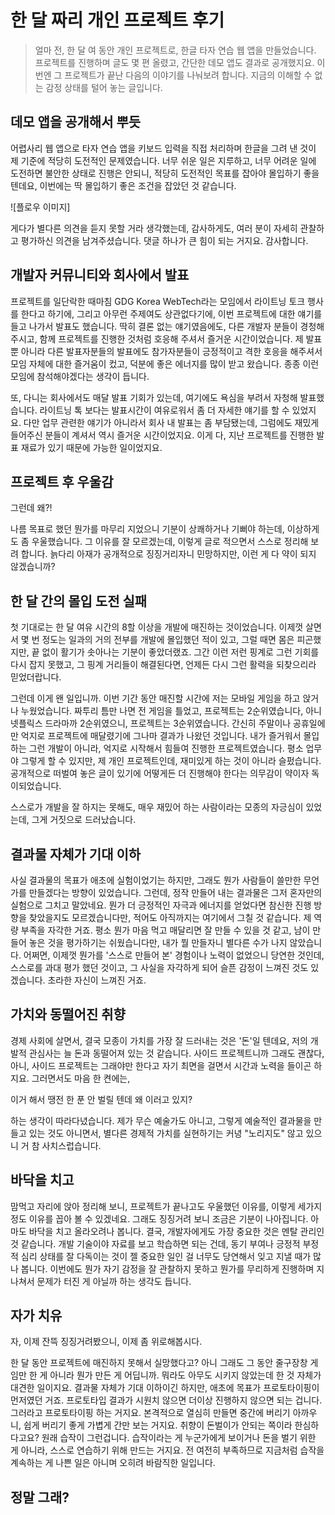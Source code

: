# 한 달 짜리 개인 프로젝트 후기

> 얼마 전, 한 달 여 동안 개인 프로젝트로, 한글 타자 연습 웹 앱을 만들었습니다. 프로젝트를 진행하며 글도 몇 편 올렸고, 간단한 데모 앱도 결과로 공개했지요. 이번엔 그 프로젝트가 끝난 다음의 이야기를 나눠보려 합니다. 지금의 이해할 수 없는 감정 상태를 털어 놓는 글입니다.

## 데모 앱을 공개해서 뿌듯

어렵사리 웹 앱으로 타자 연습 앱을 키보드 입력을 직접 처리하며 한글을 그려 낸 것이 제 기준에 적당히 도전적인 문제였습니다. 너무 쉬운 일은 지루하고, 너무 어려운 일에 도전하면 불안한 상태로 진행은 안되니, 적당히 도전적인 목표를 잡아야 몰입하기 좋을 텐데요, 이번에는 딱 몰입하기 좋은 조건을 잡았던 것 같습니다.

![플로우 이미지]

게다가 별다른 의견을 듣지 못할 거라 생각했는데, 감사하게도, 여러 분이 자세히 관찰하고 평가하신 의견을 남겨주셨습니다. 댓글 하나가 큰 힘이 되는 거지요. 감사합니다.

## 개발자 커뮤니티와 회사에서 발표

프로젝트를 일단락한 때마침 GDG Korea WebTech라는 모임에서 라이트닝 토크 행사를 한다고 하기에, 그리고 아무런 주제여도 상관없다기에, 이번 프로젝트에 대한 얘기를 들고 나가서 발표도 했습니다. 딱히 결론 없는 얘기였음에도, 다른 개발자 분들이 경청해주시고, 함께 프로젝트를 진행한 것처럼 호응해 주셔서 즐거운 시간이었습니다. 제 발표 뿐 아니라 다른 발표자분들의 발표에도 참가자분들이 긍정적이고 격한 호응을 해주셔서 모임 자체에 대한 즐거움이 컸고, 덕분에 좋은 에너지를 많이 받고 왔습니다. 종종 이런 모임에 참석해야겠다는 생각이 듭니다.

또, 다니는 회사에서도 매달 발표 기회가 있는데, 여기에도 욕심을 부려서 자청해 발표했습니다. 라이트닝 톡 보다는 발표시간이 여유로워서 좀 더 자세한 얘기를 할 수 있었지요. 다만 업무 관련한 얘기가 아니라서 회사 내 발표는 좀 부담됐는데, 그럼에도 재밌게 들어주신 분들이 계셔서 역시 즐거운 시간이었지요. 이게 다, 지난 프로젝트를 진행한 발표 재료가 있기 때문에 가능한 일이었지요.

## 프로젝트 후 우울감

그런데 왜?!

나름 목표로 했던 뭔가를 마무리 지었으니 기분이 상쾌하거나 기뻐야 하는데, 이상하게도 좀 우울했습니다. 그 이유를  잘 모르겠는데, 이렇게 글로 적으면서 스스로 정리해 보려 합니다. 늙다리 아재가 공개적으로 징징거리자니 민망하지만, 이런 게 다 약이 되지 않겠습니까?

## 한 달 간의 몰입 도전 실패

첫 기대로는 한 달 여유 시간의 8할 이상을 개발에 매진하는 것이었습니다. 이제껏 살면서 몇 번 정도는 일과의 거의 전부를 개발에 몰입했던 적이 있고, 그럴 때면 몸은 피곤했지만, 끝 없이 활기가 솟아나는 기분이 좋았더랬죠. 그간 이런 저런 핑계로 그런 기회를 다시 잡지 못했고, 그 핑계 거리들이 해결된다면, 언제든 다시 그런 활력을 되찾으리라 믿었더랍니다.

그런데 이게 왠 일입니까. 이번 기간 동안 매진할 시간에 저는 모바일 게임을 하고 앉거나 누웠었습니다. 짜투리 틈만 나면 전 게임을 틀었고, 프로젝트는 2순위였습니다, 아니 넷플릭스 드라마까 2순위였으니, 프로젝트는 3순위였습니다. 간신히 주말이나 공휴일에만 억지로 프로젝트에 매달렸기에 그나마 결과가 나왔던 것입니다. 내가 즐거워서 몰입하는 그런 개발이 아니라, 억지로 시작해서 힘들여 진행한 프로젝트였습니다. 평소 업무야 그렇게 할 수 있지만, 제 개인 프로젝트인데, 재미있게 하는 것이 아니라 슬펐습니다. 공개적으로 떠벌여 놓은 글이 있기에 어떻게든 더 진행해야 한다는 의무감이 약이자 독이되었습니다.

스스로가 개발을 잘 하지는 못해도, 매우 재밌어 하는 사람이라는 모종의 자긍심이 있었는데, 그게 거짓으로 드러났습니다.

## 결과물 자체가 기대 이하

사실 결과물의 목표가 애초에 실험이었기는 하지만, 그래도 뭔가 사람들이 쓸만한 무언가를 만들겠다는 방향이 있었습니다. 그런데, 정작 만들어 내는 결과물은 그저 혼자만의 실험으로 그치고 말았네요. 뭔가 더 긍정적인 자극과 에너지를 얻었다면 참신한 진행 방향을 찾았을지도 모르겠습니다만, 적어도 아직까지는 여기에서 그칠 것 같습니다.  제 역량 부족을 자각한 거죠. 평소 뭔가 마음 먹고 매달리면 잘 만들 수 있을 것 같고, 남이 만들어 놓은 것을 평가하기는 쉬웠습니다만, 내가 뭘 만들자니 별다른 수가 나지 않았습니다. 어쩌면, 이제껏 뭔가를 '스스로 만들어 본' 경험이나 노력이 없었으니 당연한 것인데, 스스로를 과대 평가 했던 것이고, 그 사실을 자각하게 되어 슬픈 감정이 느껴진 것도 있겠습니다. 초라한 자신이 느껴진 거죠.

## 가치와 동떨어진 취향

경제 사회에 살면서, 결국 모종이 가치를 가장 잘 드러내는 것은 '돈'일 텐데요, 저의 개발적 관심사는 늘 돈과 동떨어져 있는 것 같습니다. 사이드 프로젝트니까 그래도 괜찮다, 아니, 사이드 프로젝트는 그래야만 한다고 자기 최면을 걸면서 시간과 노력을 들이곤 하지요. 그러면서도 마음 한 켠에는,

이거 해서 땡전 한 푼 안 벌릴 텐데 왜 이러고 있지?

하는 생각이 따라다녔습니다. 제가 무슨 예술가도 아니고, 그렇게 예술적인 결과물을 만들고 있는 것도 아니면서, 별다른 경제적 가치를 실현하기는 커녕  "노리지도" 않고 있으니 거 참 사치스럽습니다.

## 바닥을 치고

맘먹고 자리에 앉아 정리해 보니, 프로젝트가 끝나고도 우울했던 이유를, 이렇게 세가지 정도 이유를 꼽아 볼 수 있겠네요. 그래도 징징거려 보니 조금은 기분이 나아집니다. 아마도 바닥을 치고 올라오려나 봅니다. 결국, 개발자에게도 가장 중요한 것은 멘탈 관리인 것 같습니다. 개발 기술이야 자료를 보고 학습하면 되는 건데, 동기 부여나 긍정적 부정적 심리 상태를 잘 다독이는 것이 젤 중요한 일인 걸 너무도 당연해서 잊고 지낼 때가 많나 봅니다. 이번에도 뭔가 자기 감정을 잘 관찰하지 못하고 뭔가를 무리하게 진행하며 지나쳐서 문제가 터진 게 아닐까 하는 생각도 듭니다.

## 자가 치유

자, 이제 잔뜩 징징거려봤으니, 이제 좀 위로해봅시다.

한 달 동안 프로젝트에 매진하지 못해서 실망했다고? 아니 그래도 그 동안 줄구장창 게임만 한 게 아니라 뭔가 만든 게 어딥니까. 뭐라도 아무도 시키지 않았는데 한 것 자체가 대견한 일이지요. 결과물 자체가 기대 이하이긴 하지만, 애초에 목표가 프로토타이핑이 먼저였던 거죠. 프로토타입 결과가 시원치 않으면 더이상 진행하지 않으면 되는 겁니다. 그러라고 프로토타이핑 하는 거지요. 본격적으로 열심히 만들면 중간에 버리기 아까우니, 쉽게 버리기 좋게 가볍게 간만 보는 거지요. 취향이 돈벌이가 안되는 쪽이라 한심하다고요? 원래 습작이 그런겁니다. 습작이라는 게 누군가에게 보이거나 돈을 벌기 위한 게 아니라, 스스로 연습하기 위해 만드는 거지요. 전 여전히 부족하므로 지금처럼 습작을 계속하는 게 나쁜 일은 아니며 오히려 바람직한 일입니다.

## 정말 그래?
